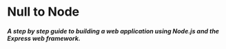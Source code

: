 # Null to Node
##### A step by step guide to building a web application using Node.js and the Express web framework.
